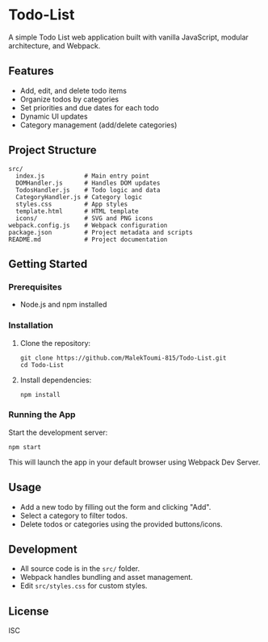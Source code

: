 # Todo-List

A simple Todo List web application built with vanilla JavaScript, modular architecture, and Webpack.

## Features

- Add, edit, and delete todo items
- Organize todos by categories
- Set priorities and due dates for each todo
- Dynamic UI updates
- Category management (add/delete categories)

## Project Structure

```
src/
  index.js           # Main entry point
  DOMHandler.js      # Handles DOM updates
  TodosHandler.js    # Todo logic and data
  CategoryHandler.js # Category logic
  styles.css         # App styles
  template.html      # HTML template
  icons/             # SVG and PNG icons
webpack.config.js    # Webpack configuration
package.json         # Project metadata and scripts
README.md            # Project documentation
```

## Getting Started

### Prerequisites

- Node.js and npm installed

### Installation

1. Clone the repository:
	```
	git clone https://github.com/MalekToumi-815/Todo-List.git
	cd Todo-List
	```
2. Install dependencies:
	```
	npm install
	```

### Running the App

Start the development server:
```
npm start
```
This will launch the app in your default browser using Webpack Dev Server.

## Usage

- Add a new todo by filling out the form and clicking "Add".
- Select a category to filter todos.
- Delete todos or categories using the provided buttons/icons.

## Development

- All source code is in the `src/` folder.
- Webpack handles bundling and asset management.
- Edit `src/styles.css` for custom styles.

## License

ISC